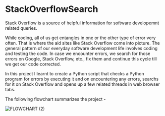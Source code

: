 # StackOverflowSearch
Stack Overflow is a source of helpful information for software developemnt related queries.

  While coding, all of us get entangles in one or the other type of error very often. That is where the aid sites like Stack Overflow come into picture. The general pattern of our everyday software development life involves coding and testing the code. In case we encounter errors, we search for those errors on Google, Stack Overflow, etc., fix them and continue this cycle till we get our code corrected.

  In this project I learnt to create a Python script that checks a Python program for errors by executing it and on encountering any errors, searchs for it on Stack Overflow and opens up a few related threads in web browser tabs.

The following flowchart summarizes the project -


![FLOWCHART (2)](https://user-images.githubusercontent.com/79536730/131299098-0efc1ce2-7063-4d04-be65-1103502bf040.png)
